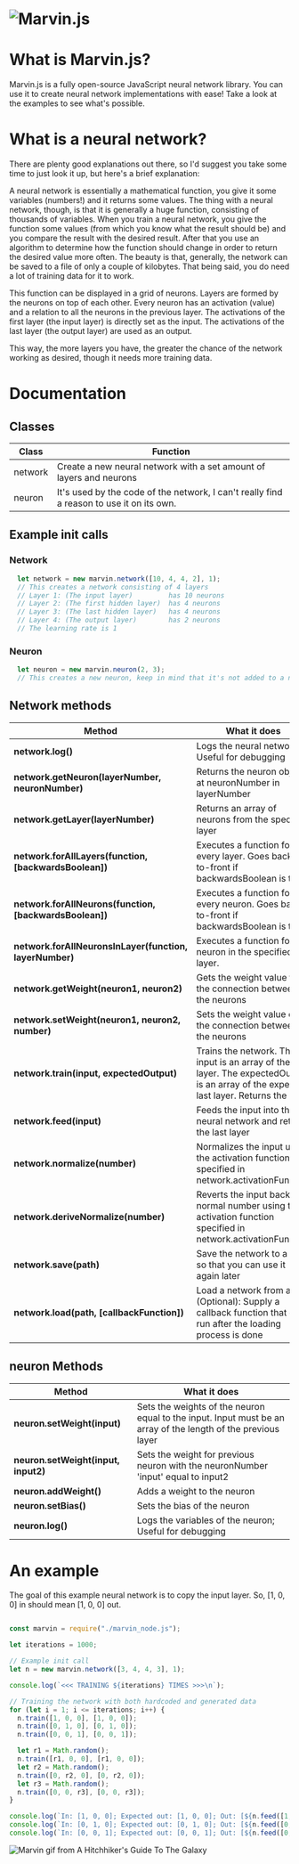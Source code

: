 ![Marvin.js](https://raw.githubusercontent.com/MikeKuijper/marvinjs/master/logos/logo.png)
=======

# What is Marvin.js?
Marvin.js is a fully open-source JavaScript neural network library. You can use it to create neural network implementations with ease! Take a look at the examples to see what's possible.

# What is a neural network?
There are plenty good explanations out there, so I'd suggest you take some time to just look it up, but here's a brief explanation:

A neural network is essentially a mathematical function, you give it some variables (numbers!) and it returns some values. The thing with a neural network, though, is that it is generally a huge function, consisting of thousands of variables. When you train a neural network, you give the function some values (from which you know what the result should be) and you compare the result with the desired result. After that you use an algorithm to determine how the function should change in order to return the desired value more often. The beauty is that, generally, the network can be saved to a file of only a couple of kilobytes. That being said, you do need a lot of training data for it to work.

This function can be displayed in a grid of neurons. Layers are formed by the neurons on top of each other. Every neuron has an activation (value) and a relation to all the neurons in the previous layer. The activations of the first layer (the input layer) is directly set as the input. The activations of the last layer (the output layer) are used as an output.

This way, the more layers you have, the greater the chance of the network working as desired, though it needs more training data.


Documentation
======

## Classes

| Class | Function |
| ------- | ------- |
| network | Create a new neural network with a set amount of layers and neurons |
| neuron | It's used by the code of the network, I can't really find a reason to use it on its own. |

## Example init calls
### Network
```javascript
  let network = new marvin.network([10, 4, 4, 2], 1);
  // This creates a network consisting of 4 layers
  // Layer 1: (The input layer)         has 10 neurons
  // Layer 2: (The first hidden layer)  has 4 neurons
  // Layer 3: (The last hidden layer)   has 4 neurons
  // Layer 4: (The output layer)        has 2 neurons
  // The learning rate is 1
```
### Neuron
```javascript
  let neuron = new marvin.neuron(2, 3);
  // This creates a new neuron, keep in mind that it's not added to a network
```

## Network methods

| Method | What it does |
| ------- | ------- |
| **network.log()** | Logs the neural network; Useful for debugging |
| **network.getNeuron(layerNumber, neuronNumber)** | Returns the neuron object at neuronNumber in layerNumber |
| **network.getLayer(layerNumber)** | Returns an array of neurons from the specified layer |
| **network.forAllLayers(function, [backwardsBoolean])** | Executes a function for every layer. Goes back-to-front if backwardsBoolean is true |
| **network.forAllNeurons(function, [backwardsBoolean])** | Executes a function for every neuron. Goes back-to-front if backwardsBoolean is true |
| **network.forAllNeuronsInLayer(function, layerNumber)** | Executes a function for neuron in the specified layer. |
| **network.getWeight(neuron1, neuron2)** | Gets the weight value for the connection between the neurons |
| **network.setWeight(neuron1, neuron2, number)** | Sets the weight value of the connection between the neurons |
| **network.train(input, expectedOutput)** | Trains the network. The input is an array of the first layer. The expectedOutput is an array of the expected last layer. Returns the cost |
| **network.feed(input)** | Feeds the input into the neural network and returns the last layer |
| **network.normalize(number)** | Normalizes the input using the activation function specified in network.activationFunction |
| **network.deriveNormalize(number)** | Reverts the input back to a normal number using the activation function specified in network.activationFunction |
| **network.save(path)** | Save the network to a file so that you can use it again later |
| **network.load(path, [callbackFunction])** | Load a network from a file. (Optional): Supply a callback function that gets run after the loading process is done |

## neuron Methods

| Method | What it does |
| ----- | -------- |
| **neuron.setWeight(input)** | Sets the weights of the neuron equal to the input. Input must be an array of the length of the previous layer  |
| **neuron.setWeight(input, input2)** | Sets the weight for previous neuron with the neuronNumber 'input' equal to input2 |
| **neuron.addWeight()** | Adds a weight to the neuron |
| **neuron.setBias()** | Sets the bias of the neuron |
| **neuron.log()** | Logs the variables of the neuron; Useful for debugging |

# An example
The goal of this example neural network is to copy the input layer.
So, [1, 0, 0] in should mean [1, 0, 0] out.
```JavaScript

const marvin = require("./marvin_node.js");

let iterations = 1000;

// Example init call
let n = new marvin.network([3, 4, 4, 3], 1);

console.log(`<<< TRAINING ${iterations} TIMES >>>\n`);

// Training the network with both hardcoded and generated data
for (let i = 1; i <= iterations; i++) {
  n.train([1, 0, 0], [1, 0, 0]);
  n.train([0, 1, 0], [0, 1, 0]);
  n.train([0, 0, 1], [0, 0, 1]);

  let r1 = Math.random();
  n.train([r1, 0, 0], [r1, 0, 0]);
  let r2 = Math.random();
  n.train([0, r2, 0], [0, r2, 0]);
  let r3 = Math.random();
  n.train([0, 0, r3], [0, 0, r3]);
}

console.log(`In: [1, 0, 0]; Expected out: [1, 0, 0]; Out: [${n.feed([1, 0, 0])}]`);
console.log(`In: [0, 1, 0]; Expected out: [0, 1, 0]; Out: [${n.feed([0, 1, 0])}]`);
console.log(`In: [0, 0, 1]; Expected out: [0, 0, 1]; Out: [${n.feed([0, 0, 1])}]`);

```

![Marvin gif from A Hitchhiker's Guide To The Galaxy](https://media.giphy.com/media/ibI6pMtGf5tnO/giphy.gif)
